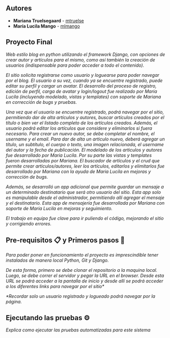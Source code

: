 
## Autores

* **Mariana Truelsegaard** - [mtruelse](https://github.com/mtruelse)
* **María Lucila Mango** - [mlmango](https://github.com/mlmango)

## Proyecto Final

_Web estilo blog en python utilizando el framework Django, con opciones de crear autor y artículos para el mismo, como así también la creación de usuarios (indispensable para poder acceder a todo el contenido)._

_El sitio solicita registrarse como usuario y loguearse para poder navegar por el blog. El usuario a su vez, cuando ya se encuentre registrado, puede editar su perfil y cargar un avatar. El desarrollo del proceso de registro, edición de perfil, carga de avatar y login/logout fue realizado por Maria Lucila (incluyendo modelado, vistas y templates) con soporte de Mariana en corrección de bugs y pruebas._ 

_Una vez que el usuario se encuentre registrado, podrá navegar por el sitio, permitiendo dar de alta artículos y autores, buscar artículos creados por el título o bien ver el listado completo de los artículos creados. Además, el usuario podrá editar los artículos que considere y eliminarlos si fuera necesario. Para crear un nuevo autor, se debe completar el nombre, el username y el email. Para dar de alta un articulo nuevo, deberá agregar un título, un subtítulo, el cuerpo o texto, una imagen relacionada, el username del autor y la fecha de publicación. El modelado de los articulos y autores fue desarrollado por Maria Lucila. Por su parte las vistas y templates fueron desarrolladas por Mariana. El buscador de artículos y el crud que permite crear articulos/autores, leer los artículos, editarlos y elimitarlos fue desarrollado por Mariana con la ayuda de Maria Lucila en mejoras y corrección de bugs._

_Además, se desarrolló un app adicional que permite guardar un mensaje a un determinado destinatario que será otro usuario del sitio. Esta app solo es manipulable desde el administrador, permitiendo allí agregar el mensaje y el destinatario. Esta app de mensajería fue desarrollada por Mariana con soporte de Maria Lucila en mejoras y seguimiento._

_El trabajo en equipo fue clave para ir puliendo el código, mejorando el sitio y corrigiendo errores._

## Pre-requisitos 📋 y Primeros pasos 🚀

_Para poder poner en funcionamiento el proyecto es imprescindible tener instalados de manera local Python, Git y Django._

_De esta forma, primero se debe clonar el repositorio a la maquina local. Luego, se debe correr el servidor y pegar la URL en el browser. Desde esta URL se podrá acceder a la pantalla de inicio y desde allí se podrá acceder a los diferentes links para navegar por el sitio*_ 

_*Recordar solo un usuario registrado y logueado podrá navegar por la página._

## Ejecutando las pruebas ⚙️

_Explica como ejecutar las pruebas automatizadas para este sistema_

